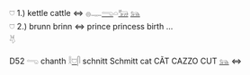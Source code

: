 𓈞 1.) kettle cattle ⇔ 𓐍𓊃[𓂸](𓂸)𓏏[𓃒](𓃒) [𓃬](𓃬)  
𓈞 2.) brunn brinn ⇔ prince princess birth ...  
𓄃  
  
D52 𓂸 chanth 𓎛[𓈞](𓈞)𓋴 schnitt Schmitt cat CÃT CAZZO CUT  [𓃬](𓃬) ⇔
